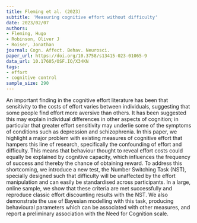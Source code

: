```yaml
---
title: Fleming et al. (2023)
subtitle: 'Measuring cognitive effort without difficulty'
date: 2023/02/07
authors:
- Fleming, Hugo
- Robinson, Oliver J
- Roiser, Jonathan
journal: Cogn. Affect. Behav. Neurosci.
paper_url: https://doi.org/10.3758/s13415-023-01065-9
data_url: 10.17605/OSF.IO/X34KN
tags:
- effort
- cognitive control
sample_size: 290
---
```


An important finding in the cognitive effort literature has been that sensitivity to the costs of effort varies between individuals, suggesting that some people find effort more aversive than others. It has been suggested this may explain individual differences in other aspects of cognition; in particular that greater effort sensitivity may underlie some of the symptoms of conditions such as depression and schizophrenia. In this paper, we highlight a major problem with existing measures of cognitive effort that hampers this line of research, specifically the confounding of effort and difficulty. This means that behaviour thought to reveal effort costs could equally be explained by cognitive capacity, which influences the frequency of success and thereby the chance of obtaining reward. To address this shortcoming, we introduce a new test, the Number Switching Task (NST), specially designed such that difficulty will be unaffected by the effort manipulation and can easily be standardised across participants. In a large, online sample, we show that these criteria are met successfully and reproduce classic effort discounting results with the NST. We also demonstrate the use of Bayesian modelling with this task, producing behavioural parameters which can be associated with other measures, and report a preliminary association with the Need for Cognition scale.
